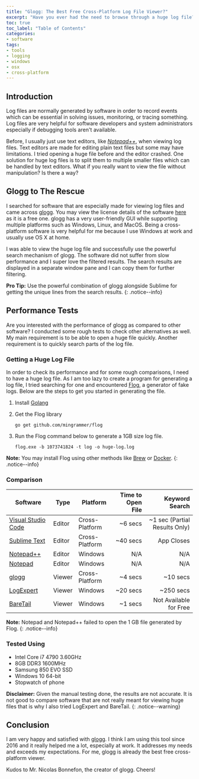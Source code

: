```yaml
---
title: "Glogg: The Best Free Cross-Platform Log File Viewer?"
excerpt: "Have you ever had the need to browse through a huge log file? Check the great glogg log explorer and see how it performs."
toc: true
toc_label: "Table of Contents"
categories:
- software
tags:
- tools
- logging
- windows
- osx
- cross-platform
---
```


## Introduction

Log files are normally generated by software in order to record events which can be essential in solving issues, monitoring, or tracing something. Log files are very helpful for software developers and system administrators especially if debugging tools aren't available.

Before, I usually just use text editors, like *[Notepad++][notepad++]*, when viewing log files. Text editors are made for editing plain text files but some may have limitations. I tried opening a huge file before and the editor crashed. One solution for huge log files is to split them to multiple smaller files which can be handled by text editors. What if you really want to view the file without manipulation? Is there a way?

## Glogg to The Rescue

I searched for software that are especially made for viewing log files and came across [glogg][glogg]. You may view the license details of the software [here][glogg-legal] as it is a free one. glogg has a very user-friendly GUI while supporting multiple platforms such as Windows, Linux, and MacOS. Being a cross-platform software is very helpful for me because I use Windows at work and usually use OS X at home.

I was able to view the huge log file and successfully use the powerful search mechanism of glogg. The software did not suffer from slow performance and I super love the filtered results. The search results are displayed in a separate window pane and I can copy them for further filtering.

**Pro Tip:** Use the powerful combination of glogg alongside Sublime for getting the unique lines from the search results.
{: .notice--info}

## Performance Tests

Are you interested with the performance of glogg as compared to other software? I conducted some rough tests to check other alternatives as well. My main requirement is to be able to open a huge file quickly. Another requirement is to quickly search parts of the log file.

### Getting a Huge Log File

In order to check its performance and for some rough comparisons, I need to have a huge log file. As I am too lazy to create a program for generating a log file, I tried searching for one and encountered [Flog][flog], a generator of fake logs. Below are the steps to get you started in generating the file.

1. Install [Golang][golang-install]

2. Get the Flog library

    ```
    go get github.com/mingrammer/flog
    ```

3. Run the Flog command below to generate a 1GB size log file.

    ```
    flog.exe -b 1073741824 -t log -o huge-log.log
    ```

**Note:** You may install Flog using other methods like [Brew][homebrew] or [Docker][docker].
{: .notice--info}

### Comparison

| Software                       | Type        | Platform          | Time to Open File  | Keyword Search             |
| ------------------------------ | ----------- | ----------------- | -----------------: | -------------------------: |
| [Visual Studio Code][vsc]      | Editor      | Cross-Platform    |            ~6 secs |   ~1 sec (Partial Results Only) |
| [Sublime Text][sublime]        | Editor      | Cross-Platform    |           ~40 secs |                 App Closes |
| [Notepad++][notepad++]         | Editor      | Windows           |                N/A |                        N/A |
| [Notepad][notepad]             | Editor      | Windows           |                N/A |                        N/A |
| [glogg][glogg]                 | Viewer      | Cross-Platform    |            ~4 secs |                   ~10 secs |
| [LogExpert][log-expert]        | Viewer      | Windows           |           ~20 secs |                  ~250 secs |
| [BareTail][baretail]           | Viewer      | Windows           |            ~1 secs |     Not Available for Free |

**Note:** Notepad and Notepad++ failed to open the 1 GB file generated by Flog.
{: .notice--info}

### Tested Using

- Intel Core i7 4790 3.60GHz
- 8GB DDR3 1600MHz
- Samsung 850 EVO SSD
- Windows 10 64-bit
- Stopwatch of phone

**Disclaimer:** Given the manual testing done, the results are not accurate. It is not good to compare software that are not really meant for viewing huge files that is why I also tried LogExpert and BareTail.
{: .notice--warning}

## Conclusion

I am very happy and satisfied with [glogg][glogg]. I think I am using this tool since 2016 and it really helped me a lot, especially at work. It addresses my needs and exceeds my expectations. For me, glogg is already the best free cross-platform viewer. 

Kudos to Mr. Nicolas Bonnefon, the creator of glogg. Cheers!

[golang-install]: https://golang.org/doc/install
[flog]: https://github.com/mingrammer/flog
[glogg]: http://glogg.bonnefon.org/
[glogg-legal]: https://glogg.bonnefon.org/legal.html

[notepad]: https://en.wikipedia.org/wiki/Microsoft_Notepad
[notepad++]: https://notepad-plus-plus.org/
[vsc]: https://code.visualstudio.com/
[sublime]: https://www.sublimetext.com/
[log-expert]: http://www.log-expert.de/
[baretail]: https://www.baremetalsoft.com/baretail/

[homebrew]: https://brew.sh/
[docker]: https://www.docker.com/
